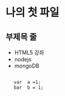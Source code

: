 나의 첫 파일
==============================

부제목 줄
--------------

* HTML5 강좌
* nodejs
* mongoDB

```

   var  a =1;
   bar  b = 1;
```

   